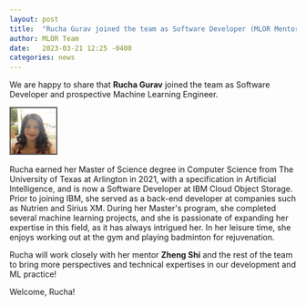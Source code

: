 ```yaml
---
layout: post
title:  "Rucha Gurav joined the team as Software Developer (MLOR Mentorship)."
author: MLOR Team
date:   2023-03-21 12:25 -0400
categories: news
---
```

<style>
.center {
  display: block;
  margin-left: auto;
  margin-right: auto;
  width: 50%;
}

figcaption {
  color: black;
  font-style: italic;
  padding: 2px;
  text-align: center;
}

img {
  border: 2px solid #555;
}
</style>
<script src="https://kit.fontawesome.com/7812f4f196.js" crossorigin="anonymous"></script>

We are happy to share that <b>Rucha Gurav</b> <a href="https://www.linkedin.com/in/rugurav/"><i class="fab fa-linkedin"></i></a> joined the team as Software Developer and prospective Machine Learning Engineer.

<img src="/teampics/rucha.jpg" class="rounded-corners" alt="am" width=80 height=80>

Rucha earned her Master of Science degree in Computer Science from The University of Texas at Arlington in 2021, with a specification in Artificial Intelligence,  and is now a Software Developer at IBM Cloud Object Storage. Prior to joining IBM, she served as a back-end developer at companies such as Nutrien and Sirius XM. During her Master's program, she completed several machine learning projects, and she is passionate of expanding her expertise in this field, as it has always intrigued her. In her leisure time, she enjoys working out at the gym and playing badminton for rejuvenation.  

Rucha will work closely with her mentor <b>Zheng Shi</b><a href="https://www.linkedin.com/in/zhengmartinshi/"><i class="fab fa-linkedin"></i></a> and the rest of the team to bring more perspectives and technical expertises in our development and ML practice!

Welcome, Rucha!